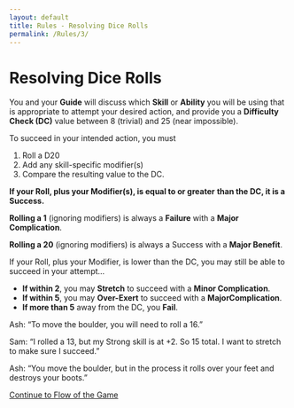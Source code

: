 ```yaml
---
layout: default
title: Rules - Resolving Dice Rolls
permalink: /Rules/3/
---
```

# Resolving Dice Rolls
You and your **Guide** will discuss which **Skill** or **Ability** you will be using that is appropriate to attempt your desired action, and provide you a **Difficulty Check (DC)** value between 8 (trivial) and 25 (near impossible).

To succeed in your intended action, you must
1. Roll a D20
2. Add any skill-specific modifier(s)
3. Compare the resulting value to the DC.

  **If your Roll, plus your Modifier(s), is equal to or greater**
  **than the DC, it is a Success.**

**Rolling a 1** (ignoring modifiers) is always a **Failure** with a **Major Complication**.

**Rolling a 20** (ignoring modifiers) is always a Success with a **Major Benefit**.

If your Roll, plus your Modifier, is lower than the DC,
you may still be able to succeed in your attempt…
- **If within 2**, you may **Stretch** to succeed with a	**Minor Complication**. 
- **If within 5**, you may **Over-Exert** to succeed with a  **MajorComplication**. 
- **If more than 5** away from the DC, you **Fail**.
      
Ash: “To move the boulder, you will need to roll a 16.” 

Sam: “I rolled a 13, but my Strong skill is at +2. So 15 	total. I want to stretch to make sure I succeed.”

Ash: “You move the boulder, but in the process it rolls over your feet and destroys your boots.”

[Continue to Flow of the Game]({{site.baseurl}}/Rules/4/) 

